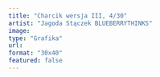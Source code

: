 ```yaml
---
title: "Charcik wersja III, 4/30"
artist: "Jagoda Stączek BLUEBERRYTHINKS"
image:
type: "Grafika"
url:
format: "30x40"
featured: false
---
```

